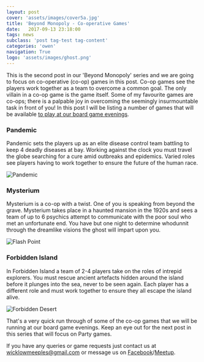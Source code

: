 ```yaml
---
layout: post
cover: 'assets/images/cover5a.jpg'
title: 'Beyond Monopoly - Co-operative Games'
date:   2017-09-13 23:18:00
tags: news
subclass: 'post tag-test tag-content'
categories: 'owen'
navigation: True
logo: 'assets/images/ghost.png'
---
```


This is the second post in our 'Beyond Monopoly' series and we are going to focus on co-operative (co-op) games in this post. Co-op games see the players work together as a team to overcome a common goal. The only villain in a co-op game is the game itself. Some of my favourite games are co-ops; there is a palpable joy in overcoming the seemingly insurmountable task in front of you! In this post I will be listing a number of games that will be available [to play at our board game evenings](https://www.facebook.com/wicklowmeeples).

### Pandemic
Pandemic sets the players up as an elite disease control team battling to keep 4 deadly diseases at bay. Working against the clock you must travel the globe searching for a cure amid outbreaks and epidemics. Varied roles see players having to work together to ensure the future of the human race.

![Pandemic](http://www.wicklowmeeples.com/assets/images/pandemic-04.jpg)

### Mysterium
Mysterium is a co-op with a twist. One of you is speaking from beyond the grave. Mysterium takes place in a haunted mansion in the 1920s and sees a team of up to 6 psychics attempt to communicate with the poor soul who met an unfortunate end. You have but one night to determine whodunnit through the dreamlike visions the ghost will impart upon you.

![Flash Point](http://www.wicklowmeeples.com/assets/images/mysterium-01.jpg)

### Forbidden Island
In Forbidden Island a team of 2-4 players take on the roles of intrepid explorers. You must rescue ancient artefacts hidden around the island before it plunges into the sea, never to be seen again. Each player has a different role and must work together to ensure they all escape the island alive.

![Forbidden Desert](http://www.wicklowmeeples.com/assets/images/forbidden-island-01.jpg)

That's a very quick run through of some of the co-op games that we will be running at our board game evenings. Keep an eye out for the next post in this series that will focus on Party games.

If you have any queries or game requests just contact us at [wicklowmeeples@gmail.com](mailto:wicklowmeeples@gmail.com) or message us on [Facebook](https://www.facebook.com/wicklowmeeples)/[Meetup](https://www.meetup.com/Board-Game-Evening-Wicklow-Meeples/).